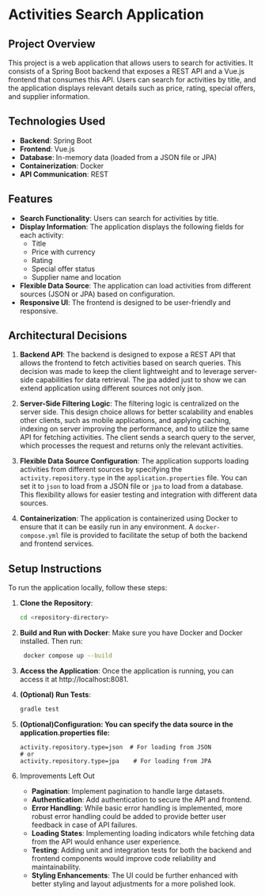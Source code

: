 # Activities Search Application

## Project Overview

This project is a web application that allows users to search for activities. It consists of a Spring Boot backend that exposes a REST API and a Vue.js frontend that consumes this API. Users can search for activities by title, and the application displays relevant details such as price, rating, special offers, and supplier information.

## Technologies Used

- **Backend**: Spring Boot
- **Frontend**: Vue.js
- **Database**: In-memory data (loaded from a JSON file or JPA)
- **Containerization**: Docker
- **API Communication**: REST

## Features

- **Search Functionality**: Users can search for activities by title.
- **Display Information**: The application displays the following fields for each activity:
    - Title
    - Price with currency
    - Rating
    - Special offer status
    - Supplier name and location
- **Flexible Data Source**: The application can load activities from different sources (JSON or JPA) based on configuration.
- **Responsive UI**: The frontend is designed to be user-friendly and responsive.

## Architectural Decisions

1. **Backend API**: The backend is designed to expose a REST API that allows the frontend to fetch activities based on search queries. This decision was made to keep the client lightweight and to leverage server-side capabilities for data retrieval.
   The jpa added just to show we can extend application using different sources not only json.
2. **Server-Side Filtering Logic**: The filtering logic is centralized on the server side. This design choice allows for better scalability and enables other clients, such as mobile applications, and applying caching, indexing on server improving the performance, and to utilize the same API for fetching activities. The client sends a search query to the server, which processes the request and returns only the relevant activities.

3. **Flexible Data Source Configuration**: The application supports loading activities from different sources by specifying the `activity.repository.type` in the `application.properties` file. You can set it to `json` to load from a JSON file or `jpa` to load from a database. This flexibility allows for easier testing and integration with different data sources.

4. **Containerization**: The application is containerized using Docker to ensure that it can be easily run in any environment. A `docker-compose.yml` file is provided to facilitate the setup of both the backend and frontend services.

## Setup Instructions

To run the application locally, follow these steps:

1. **Clone the Repository**:
   ```bash
   cd <repository-directory>
   ```

2. **Build and Run with Docker**:
   Make sure you have Docker and Docker installed. Then run:
   ```bash
    docker compose up --build
   ```

3. **Access the Application**:
   Once the application is running, you can access it at http://localhost:8081.


4. **(Optional) Run Tests**:
   ```bash
   gradle test
   ```

5.  **(Optional)Configuration: You can specify the data source in the application.properties file:**

    ```properties
    activity.repository.type=json  # For loading from JSON
    # or
    activity.repository.type=jpa    # For loading from JPA
    ```
6. Improvements Left Out

    - **Pagination**: Implement pagination to handle large datasets.
    - **Authentication**: Add authentication to secure the API and frontend.
    - **Error Handling**: While basic error handling is implemented, more robust error handling could be added to provide better user feedback in case of API failures.
    - **Loading States**: Implementing loading indicators while fetching data from the API would enhance user experience.
    - **Testing**: Adding unit and integration tests for both the backend and frontend components would improve code reliability and maintainability.
    - **Styling Enhancements**: The UI could be further enhanced with better styling and layout adjustments for a more polished look.


